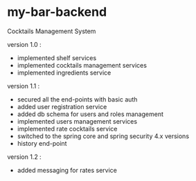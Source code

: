 my-bar-backend
==============

Cocktails Management System

version 1.0 :
- implemented shelf services
- implemented cocktails management services
- implemented ingredients service

version 1.1 :
- secured all the end-points with basic auth
- added user registration service
- added db schema for users and roles management
- implemented users management services
- implemented rate cocktails service
- switched to the spring core and spring security 4.x versions
- history end-point

version 1.2 :
- added messaging for rates service
